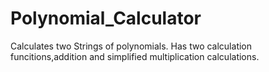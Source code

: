# Polynomial_Calculator
Calculates two Strings of polynomials.
Has two calculation funcitions,addition and simplified multiplication calculations.
